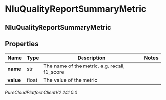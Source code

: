 # NluQualityReportSummaryMetric

## NluQualityReportSummaryMetric

## Properties

|Name | Type | Description | Notes|
|------------ | ------------- | ------------- | -------------|
| **name** | str | The name of the metric. e.g. recall, f1_score | |
| **value** | float | The value of the metric | |



_PureCloudPlatformClientV2 241.0.0_

